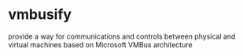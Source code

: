 # vmbusify
provide a way for communications and controls between physical and virtual machines based on Microsoft VMBus architecture
